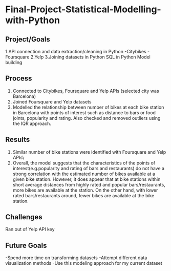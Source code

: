 # Final-Project-Statistical-Modelling-with-Python

## Project/Goals
1.API connection and data extraction/cleaning in Python
-Citybikes
-Foursquare
2.Yelp
3.Joining datasets in Python
SQL in Python
Model building

## Process
1. Connected to Citybikes, Foursquare and Yelp APIs (selected city was Barcelona)
2. Joined Foursquare and Yelp datasets
3. Modelled the relationship between number of bikes at each bike station in Barcelona with points of interest such as distance to bars or food joints, popularity and rating. Also checked and removed outliers using the IQR approach.

## Results
1. Similar number of bike stations were identified with Foursquare and Yelp APIs\
2. Overall, the model suggests that the characteristics of the points of interest(e.g.popularity and rating of bars and restaurants) do not have a strong correlation with the estimated number of bikes available at a given bike station. However, it does appear that at bike stations within short average distances from highly rated and popular bars/restaurants, more bikes are available at the station. On the other hand, with lower rated bars/restaurants around, fewer bikes are available at the bike station.

## Challenges 
Ran out of Yelp API key

## Future Goals
-Spend more time on transforming datasets 
-Attempt different data visualization methods
-Use this modeling approach for my current dataset
